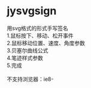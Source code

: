 # jysvgsign<br>
用svg格式的形式手写签名<br>
1.鼠标按下、移动、松开事件<br>
2.鼠标移动位置、速度、角度参数<br>
3.贝塞尔曲线公式<br>
4.笔迹样式参数<br>
5.完成<br>
<br>
不支持浏览器：ie8-
